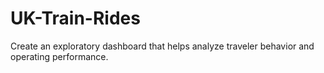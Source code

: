 # UK-Train-Rides
 Create an exploratory dashboard that helps analyze traveler behavior and operating performance.
